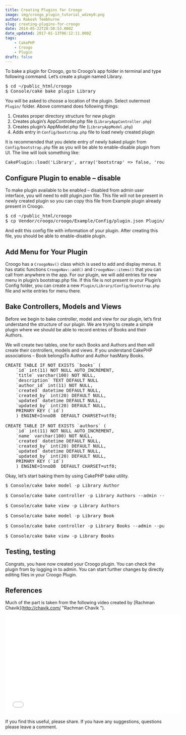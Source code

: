 ```yaml
---
title: Creating Plugins for Croogo
image: img/croogo_plugin_tutorial_wdzmy0.png
author: Rakesh Tembhurne
slug: creating-plugins-for-croogo
date: 2014-05-22T20:50:53.000Z
date_updated: 2017-01-13T06:12:11.000Z
tags:
    - CakePHP
    - Croogo
    - Plugin
draft: false
---
```


To bake a plugin for Croogo, go to Croogo’s app folder in terminal and type following command. Let’s create a plugin named Library.

<pre>$ cd ~/public_html/croogo
$ Console/cake bake plugin Library
</pre>

You will be asked to choose a location of the plugin. Select outermost `Plugin/` folder. Above command does following things:

1. Creates proper directory structure for new plugin
2. Creates plugin’s AppController.php file (`LibraryAppController.php`)
3. Creates plugin’s AppModel.php file (`LibraryAppModel.php`)
4. Adds entry in `Config/bootstrap.php` file to load newly created plugin

It is recommended that you delete entry of newly baked plugin from `Config/bootstrap.php` file as you will be able to enable-disable plugin from UI. The line will look something like:

<pre>CakePlugin::load('Library', array('bootstrap' => false, 'routes' => false));
</pre>

## Configure Plugin to enable – disable

To make plugin available to be enabled – disabled from admin user interface, you will need to edit plugin.json file. This file will not be present in newly created plugin so you can copy this file from Example plugin already present in Croogo.

<pre>
$ cd ~/public_html/croogo
$ cp Vendor/croogo/croogo/Example/Config/plugin.json Plugin/Library/Config/
</pre>

And edit this config file with information of your plugin. After creating this file, you should be able to enable-disable plugin.  
<script src="https://gist.github.com/rakeshtembhurne/8b7fd73be2224b01357f.js\"></script>

## Add Menu for Your Plugin

Croogo has a `CroogoNav()` class which is used to add and display menus. It has static functions `CroogoNav::add()` and `CroogoNav::items()` that you can call from anywhere in the app. For our plugin, we will add entries for new menu in plugin’s bootstrap.php file. If this file is not present in your Plugin’s Config folder, you can create a new `Plugin/Library/Config/bootstrap.php` file and write entries for menu there.<script src="https://gist.github.com/rakeshtembhurne/2d345e4df64094622b4e.js\"></script>

## Bake Controllers, Models and Views

Before we begin to bake controller, model and view for our plugin, let’s first understand the structure of our plugin. We are trying to create a simple plugin where we should be able to record entries of Books and their Authors.

We will create two tables, one for each Books and Authors and then will create their controllers, models and views. If you understand CakePHP associations – Book belongsTo Author and Author hasMany Books.

<pre>CREATE TABLE IF NOT EXISTS `books` (
    `id` int(11) NOT NULL AUTO_INCREMENT,
    `title` varchar(100) NOT NULL,
    `description` TEXT DEFAULT NULL
    `author_id` int(11) NOT NULL,
    `created` datetime DEFAULT NULL,
    `created_by` int(20) DEFAULT NULL,
    `updated` datetime DEFAULT NULL,
    `updated_by` int(20) DEFAULT NULL,
    PRIMARY KEY (`id`)
    ) ENGINE=InnoDB  DEFAULT CHARSET=utf8;

CREATE TABLE IF NOT EXISTS `authors` (
    `id` int(11) NOT NULL AUTO_INCREMENT,
    `name` varchar(100) NOT NULL,
    `created` datetime DEFAULT NULL,
    `created_by` int(20) DEFAULT NULL,
    `updated` datetime DEFAULT NULL,
    `updated_by` int(20) DEFAULT NULL,
    PRIMARY KEY (`id`)
    ) ENGINE=InnoDB  DEFAULT CHARSET=utf8;</pre>

Okay, let’s start baking them by using CakePHP bake utility.

<pre>
$ Console/cake bake model -p Library Author 

$ Console/cake bake controller -p Library Authors --admin --public 

$ Console/cake bake view -p Library Authors 

$ Console/cake bake model -p Library Book 

$ Console/cake bake controller -p Library Books --admin --public 

$ Console/cake bake view -p Library Books</pre>

## Testing, testing

Congrats, you have now created your Croogo plugin. You can check the plugin from by logging in to admin. You can start further changes by directly editing files in your Croogo Plugin.

## References

Much of the part is taken from the following video created by [Rachman Chavik](http://chavik.com/ \"Rachman Chavik \").

<iframe allowfullscreen="allowfullscreen\" frameborder="0" height="315" src="//www.youtube.com/embed/gkpzKIuDuCM?rel=0\" width="560"></iframe>

If you find this useful, please share. If you have any suggestions, questions please leave a comment.
